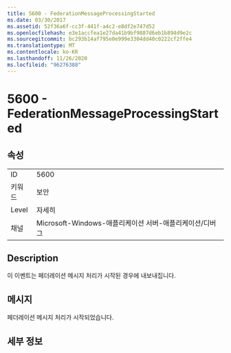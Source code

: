 ```yaml
---
title: 5600 - FederationMessageProcessingStarted
ms.date: 03/30/2017
ms.assetid: 52f36a6f-cc3f-441f-a4c2-e8df2e747d52
ms.openlocfilehash: e3e1accfea1e27da41b9bf9887d6eb1b894d9e2c
ms.sourcegitcommit: bc293b14af795e0e999e3304dd40c0222cf2ffe4
ms.translationtype: MT
ms.contentlocale: ko-KR
ms.lasthandoff: 11/26/2020
ms.locfileid: "96276388"
---
```

# <a name="5600---federationmessageprocessingstarted"></a>5600 - FederationMessageProcessingStarted

## <a name="properties"></a>속성  
  
|||  
|-|-|  
|ID|5600|  
|키워드|보안|  
|Level|자세히|  
|채널|Microsoft-Windows-애플리케이션 서버-애플리케이션/디버그|  
  
## <a name="description"></a>Description  

 이 이벤트는 페더레이션 메시지 처리가 시작된 경우에 내보내집니다.  
  
## <a name="message"></a>메시지  

 페더레이션 메시지 처리가 시작되었습니다.  
  
## <a name="details"></a>세부 정보
